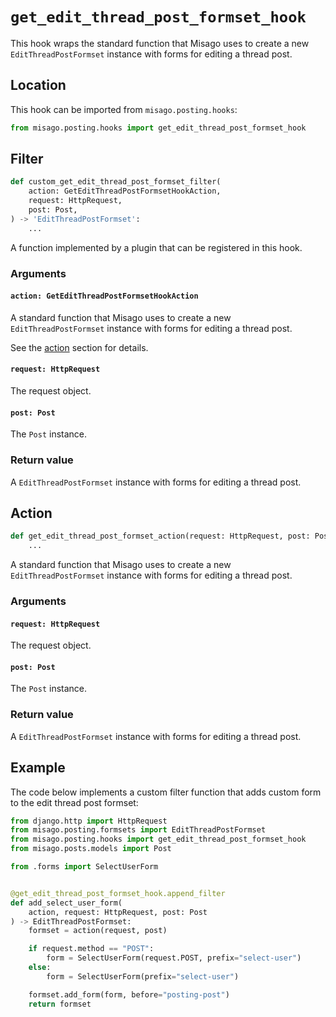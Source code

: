 # `get_edit_thread_post_formset_hook`

This hook wraps the standard function that Misago uses to create a new `EditThreadPostFormset` instance with forms for editing a thread post.


## Location

This hook can be imported from `misago.posting.hooks`:

```python
from misago.posting.hooks import get_edit_thread_post_formset_hook
```


## Filter

```python
def custom_get_edit_thread_post_formset_filter(
    action: GetEditThreadPostFormsetHookAction,
    request: HttpRequest,
    post: Post,
) -> 'EditThreadPostFormset':
    ...
```

A function implemented by a plugin that can be registered in this hook.


### Arguments

#### `action: GetEditThreadPostFormsetHookAction`

A standard function that Misago uses to create a new `EditThreadPostFormset` instance with forms for editing a thread post.

See the [action](#action) section for details.


#### `request: HttpRequest`

The request object.


#### `post: Post`

The `Post` instance.


### Return value

A `EditThreadPostFormset` instance with forms for editing a thread post.


## Action

```python
def get_edit_thread_post_formset_action(request: HttpRequest, post: Post) -> 'EditThreadPostFormset':
    ...
```

A standard function that Misago uses to create a new `EditThreadPostFormset` instance with forms for editing a thread post.


### Arguments

#### `request: HttpRequest`

The request object.


#### `post: Post`

The `Post` instance.


### Return value

A `EditThreadPostFormset` instance with forms for editing a thread post.


## Example

The code below implements a custom filter function that adds custom form to the edit thread post formset:

```python
from django.http import HttpRequest
from misago.posting.formsets import EditThreadPostFormset
from misago.posting.hooks import get_edit_thread_post_formset_hook
from misago.posts.models import Post

from .forms import SelectUserForm


@get_edit_thread_post_formset_hook.append_filter
def add_select_user_form(
    action, request: HttpRequest, post: Post
) -> EditThreadPostFormset:
    formset = action(request, post)

    if request.method == "POST":
        form = SelectUserForm(request.POST, prefix="select-user")
    else:
        form = SelectUserForm(prefix="select-user")

    formset.add_form(form, before="posting-post")
    return formset
```